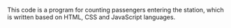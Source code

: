 This code is a program for counting passengers entering the station, which is written based on HTML, CSS and JavaScript languages.
